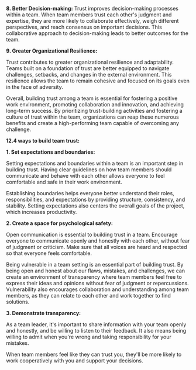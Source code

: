 **8. Better Decision-making:** 
Trust improves decision-making processes within a team. When team members trust each other's judgment and expertise, they are more likely to collaborate effectively, weigh different perspectives, and reach consensus on important decisions. This collaborative approach to decision-making leads to better outcomes for the team.

**9. Greater Organizational Resilience:** 

Trust contributes to greater organizational resilience and adaptability. Teams built on a foundation of trust are better equipped to navigate challenges, setbacks, and changes in the external environment. This resilience allows the team to remain cohesive and focused on its goals even in the face of adversity.

Overall, building trust among a team is essential for fostering a positive work environment, promoting collaboration and innovation, and achieving long-term success. By prioritizing trust-building activities and fostering a culture of trust within the team, organizations can reap these numerous benefits and create a high-performing team capable of overcoming any challenge.

**12.4 ways to build team trust:**

**1. Set expectations and boundaries:**

Setting expectations and boundaries within a team is an important step in building trust. Having clear guidelines on how team members should communicate and behave with each other allows everyone to feel comfortable and safe in their work environment. 

Establishing boundaries helps everyone better understand their roles, responsibilities, and expectations by providing structure, consistency, and stability. Setting expectations also centers the overall goals of the project, which increases productivity.

**2. Create a space for psychological safety:**

Open communication is essential to building trust in a team. Encourage everyone to communicate openly and honestly with each other, without fear of judgment or criticism. Make sure that all voices are heard and respected so that everyone feels comfortable.

Being vulnerable in a team setting is an essential part of building trust. By being open and honest about our flaws, mistakes, and challenges, we can create an environment of transparency where team members feel free to express their ideas and opinions without fear of judgment or repercussions.
Vulnerability also encourages collaboration and understanding among team members, as they can relate to each other and work together to find solutions.

**3. Demonstrate transparency:**

As a team leader, it's important to share information with your team openly and honestly, and be willing to listen to their feedback. It also means being willing to admit when you're wrong and taking responsibility for your mistakes.

 When team members feel like they can trust you, they'll be more likely to work cooperatively with you and support your decisions.
